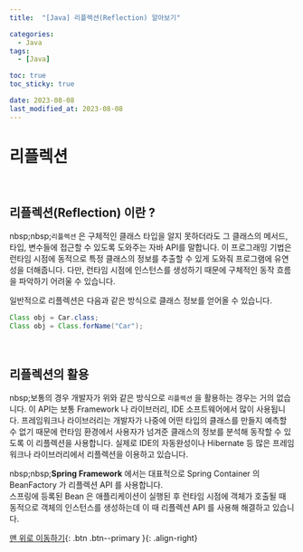 ```yaml
---
title:  "[Java] 리플렉션(Reflection) 알아보기" 

categories:
  - Java
tags:
  - [Java]

toc: true
toc_sticky: true

date: 2023-08-08
last_modified_at: 2023-08-08
---
```


# 리플렉션

<br/>

## 리플렉션(Reflection) 이란 ?
nbsp;nbsp;`리플렉션` 은 구체적인 클래스 타입을 알지 못하더라도 그 클래스의 메서드, 타입, 변수들에 접근할 수 있도록 도와주는 자바 API를 말합니다. 
이 프로그래밍 기법은 런타임 시점에 동적으로 특정 클래스의 정보를 추출할 수 있게 도와줘 프로그램에 유연성을 더해줍니다. 
다만, 런타임 시점에 인스턴스를 생성하기 때문에 구체적인 동작 흐름을 파악하기 어려울 수 있습니다.

  
일반적으로 리플렉션은 다음과 같은 방식으로 클래스 정보를 얻어올 수 있습니다.
```java
Class obj = Car.class;
Class obj = Class.forName("Car");
```

<br/>  

## 리플렉션의 활용
nbsp;보통의 경우 개발자가 위와 같은 방식으로 `리플렉션` 을 활용하는 경우는 거의 없습니다. 
이 API는 보통 Framework 나 라이브러리, IDE 소프트웨어에서 많이 사용됩니다. 
프레임워크나 라이브러리는 개발자가 나중에 어떤 타입의 클래스를 만들지 예측할 수 없기 때문에 
런타임 환경에서 사용자가 넘겨준 클래스의 정보를 분석해 동작할 수 있도록 이 리플렉션을 사용합니다. 
실제로 IDE의 자동완성이나 Hibernate 등 많은 프레임워크나 라이브러리에서 리플렉션을 이용하고 있습니다.  


nbsp;nbsp;**Spring Framework** 에서는 대표적으로 Spring Container 의 BeanFactory 가 리플렉션 API 를 사용합니다.  
스프링에 등록된 Bean 은 애플리케이션이 실행된 후 런타임 시점에 객체가 호출될 때 동적으로 객체의 인스턴스를 생성하는데 이 때 리플렉션 API 를 사용해 해결하고 있습니다.


[맨 위로 이동하기](#){: .btn .btn--primary }{: .align-right}
